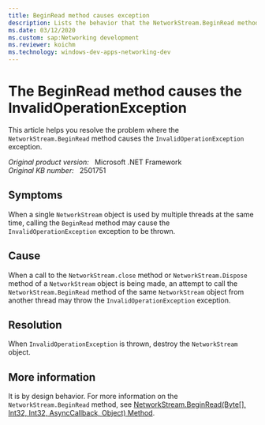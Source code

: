 ```yaml
---
title: BeginRead method causes exception
description: Lists the behavior that the NetworkStream.BeginRead method causes the InvalidOperationException exception.
ms.date: 03/12/2020
ms.custom: sap:Networking development
ms.reviewer: koichm
ms.technology: windows-dev-apps-networking-dev
---
```

# The BeginRead method causes the InvalidOperationException

This article helps you resolve the problem where the `NetworkStream.BeginRead` method causes the `InvalidOperationException` exception.

_Original product version:_ &nbsp; Microsoft .NET Framework  
_Original KB number:_ &nbsp; 2501751

## Symptoms

When a single `NetworkStream` object is used by multiple threads at the same time, calling the `BeginRead` method may cause the `InvalidOperationException` exception to be thrown.

## Cause

When a call to the `NetworkStream.close` method or `NetworkStream.Dispose` method of a `NetworkStream` object is being made, an attempt to call the `NetworkStream.BeginRead` method of the same `NetworkStream` object from another thread may throw the `InvalidOperationException` exception.

## Resolution

When `InvalidOperationException` is thrown, destroy the `NetworkStream` object.

## More information

It is by design behavior. For more information on the `NetworkStream.BeginRead` method, see [NetworkStream.BeginRead(Byte[], Int32, Int32, AsyncCallback, Object) Method](/dotnet/api/system.net.sockets.networkstream.beginread).
